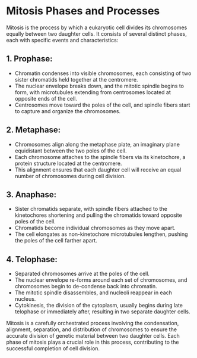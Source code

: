 # Mitosis Phases and Processes

Mitosis is the process by which a eukaryotic cell divides its chromosomes equally between two daughter cells. It consists of several distinct phases, each with specific events and characteristics:

## 1. Prophase:
- Chromatin condenses into visible chromosomes, each consisting of two sister chromatids held together at the centromere.
- The nuclear envelope breaks down, and the mitotic spindle begins to form, with microtubules extending from centrosomes located at opposite ends of the cell.
- Centrosomes move toward the poles of the cell, and spindle fibers start to capture and organize the chromosomes.

## 2. Metaphase:
- Chromosomes align along the metaphase plate, an imaginary plane equidistant between the two poles of the cell.
- Each chromosome attaches to the spindle fibers via its kinetochore, a protein structure located at the centromere.
- This alignment ensures that each daughter cell will receive an equal number of chromosomes during cell division.

## 3. Anaphase:
- Sister chromatids separate, with spindle fibers attached to the kinetochores shortening and pulling the chromatids toward opposite poles of the cell.
- Chromatids become individual chromosomes as they move apart.
- The cell elongates as non-kinetochore microtubules lengthen, pushing the poles of the cell farther apart.

## 4. Telophase:
- Separated chromosomes arrive at the poles of the cell.
- The nuclear envelope re-forms around each set of chromosomes, and chromosomes begin to de-condense back into chromatin.
- The mitotic spindle disassembles, and nucleoli reappear in each nucleus.
- Cytokinesis, the division of the cytoplasm, usually begins during late telophase or immediately after, resulting in two separate daughter cells.

Mitosis is a carefully orchestrated process involving the condensation, alignment, separation, and distribution of chromosomes to ensure the accurate division of genetic material between two daughter cells. Each phase of mitosis plays a crucial role in this process, contributing to the successful completion of cell division.
